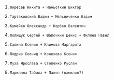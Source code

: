 1.     Пиресев Никита + Намьоткин Виктор
2.     Тартаковский Вадим + Мельниченко Вадим
3.     Кумейко Олександр + Корбко Валентин
4.     Полищук Сергей + Шапочкин Денис + Филяев Павел 
5.     Салина Ксения + Климова Маргарита
6.     Подриз Леонид + Конюхова Ксения
7.     Муха Ярослава + Степенко Руслан  
9.     Марианна Табала + Павел (фамилия?) 